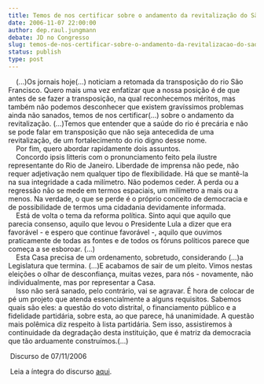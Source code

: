 ```yaml
---
title: Temos de nos certificar sobre o andamento da revitalização do São francisco.
date: 2006-11-07 22:00:00
author: dep.raul.jungmann
debate: JD no Congresso
slug: temos-de-nos-certificar-sobre-o-andamento-da-revitalizacao-do-sao-francisco
status: publish 
type: post
---
```


    (...)Os jornais hoje(...) noticiam a retomada da transposição do rio São Francisco. Quero mais uma vez enfatizar que a nossa posição é de que antes de se fazer a transposição, na qual reconhecemos méritos, mas também não podemos desconhecer que existem gravíssimos problemas ainda não sanados, temos de nos certificar(...) sobre o andamento da revitalização. (...)Temos que entender que a saúde do rio é precária e não se pode falar em transposição que não seja antecedida de uma revitalização, de um fortalecimento do rio digno desse nome.   
    Por fim, quero abordar rapidamente dois assuntos.   
    Concordo ipsis litteris com o pronunciamento feito pela ilustre representante do Rio de Janeiro. Liberdade de imprensa não pede, não requer adjetivação nem qualquer tipo de flexibilidade. Há que se mantê-la na sua integridade a cada milímetro. Não podemos ceder. A perda ou a regressão não se mede em termos espaciais, um milímetro a mais ou a menos. Na verdade, o que se perde é o próprio conceito de democracia e de possibilidade de termos uma cidadania devidamente informada.   
    Está de volta o tema da reforma política. Sinto aqui que aquilo que parecia consenso, aquilo que levou o Presidente Lula a dizer que era favorável - e espero que continue favorável -, aquilo que ouvimos praticamente de todas as fontes e de todos os fóruns políticos parece que começa a se esboroar. (...)   
    Esta Casa precisa de um ordenamento, sobretudo, considerando (...)a Legislatura que termina. (...)E acabamos de sair de um pleito. Vimos nestas eleições o olhar de desconfiança, muitas vezes, para nós - novamente, não individualmente, mas por representar a Casa.   
    Isso não será sanado, pelo contrário, vai se agravar. É hora de colocar de pé um projeto que atenda essencialmente a alguns requisitos. Sabemos quais são eles: a questão do voto distrital, o financiamento público e a fidelidade partidária, sobre esta, ao que parece, há unanimidade. A questão mais polêmica diz respeito à lista partidária. Sem isso, assistiremos à continuidade da degradação desta instituição, que é matriz da democracia que tão arduamente construímos.(...)  
  
 Discurso de 07/11/2006  
  
 Leia a íntegra do discurso [aqui](http://www.camara.gov.br/internet/plenario/notas/ordinari/v071106.pdf).
